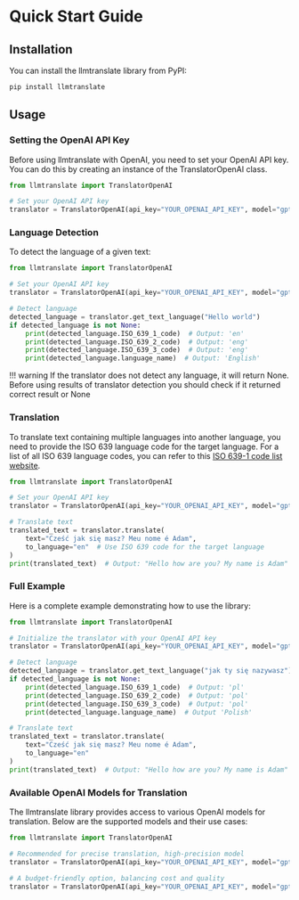 # Quick Start Guide

## Installation

You can install the llmtranslate library from PyPI:

```bash
pip install llmtranslate
```

## Usage

### Setting the OpenAI API Key

Before using llmtranslate with OpenAI, you need to set your OpenAI API key. You can do this by creating an instance of the TranslatorOpenAI class.

```python
from llmtranslate import TranslatorOpenAI

# Set your OpenAI API key
translator = TranslatorOpenAI(api_key="YOUR_OPENAI_API_KEY", model="gpt-4o-mini")

```

### Language Detection

To detect the language of a given text:

```python
from llmtranslate import TranslatorOpenAI

# Set your OpenAI API key
translator = TranslatorOpenAI(api_key="YOUR_OPENAI_API_KEY", model="gpt-4o-mini")

# Detect language
detected_language = translator.get_text_language("Hello world")
if detected_language is not None:
    print(detected_language.ISO_639_1_code)  # Output: 'en'
    print(detected_language.ISO_639_2_code)  # Output: 'eng'
    print(detected_language.ISO_639_3_code)  # Output: 'eng'
    print(detected_language.language_name)  # Output: 'English'

```

!!! warning
    If the translator does not detect any language, it will return None.<br>
    Before using results of translator detection you should check if it returned correct result or None

### Translation

To translate text containing multiple languages into another language, you need to provide the ISO 639 language code for the target language. For a list of all ISO 639 language codes, you can refer to this [ISO 639-1 code list website](https://localizely.com/iso-639-1-list/).

```python
from llmtranslate import TranslatorOpenAI

# Set your OpenAI API key
translator = TranslatorOpenAI(api_key="YOUR_OPENAI_API_KEY", model="gpt-4o-mini")

# Translate text
translated_text = translator.translate(
    text="Cześć jak się masz? Meu nome é Adam", 
    to_language="en"  # Use ISO 639 code for the target language
)
print(translated_text)  # Output: "Hello how are you? My name is Adam"
```


### Full Example

Here is a complete example demonstrating how to use the library:

```python
from llmtranslate import TranslatorOpenAI

# Initialize the translator with your OpenAI API key
translator = TranslatorOpenAI(api_key="YOUR_OPENAI_API_KEY", model="gpt-4o-mini")

# Detect language
detected_language = translator.get_text_language("jak ty się nazywasz")
if detected_language is not None:
    print(detected_language.ISO_639_1_code)  # Output: 'pl'
    print(detected_language.ISO_639_2_code)  # Output: 'pol'
    print(detected_language.ISO_639_3_code)  # Output: 'pol'
    print(detected_language.language_name)  # Output 'Polish'

# Translate text
translated_text = translator.translate(
    text="Cześć jak się masz? Meu nome é Adam", 
    to_language="en"
)
print(translated_text)  # Output: "Hello how are you? My name is Adam"

```

### Available OpenAI Models for Translation
The llmtranslate library provides access to various OpenAI models for translation. Below are the supported models and their use cases:

```python
from llmtranslate import TranslatorOpenAI

# Recommended for precise translation, high-precision model
translator = TranslatorOpenAI(api_key="YOUR_OPENAI_API_KEY", model="gpt-4o")

# A budget-friendly option, balancing cost and quality
translator = TranslatorOpenAI(api_key="YOUR_OPENAI_API_KEY", model="gpt-4o-mini")

```